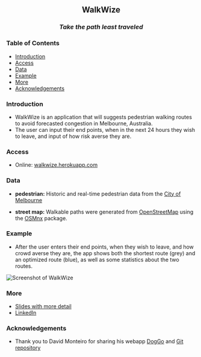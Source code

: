 <h2 align="center">WalkWize</h2>
<h3 align="center"><em>Take the path least traveled</em></h3>



### Table of Contents
- [Introduction](#introduction)
- [Access](#access)
- [Data](#data)
- [Example](#example)
- [More](#more)
- [Acknowledgements](#acknowledgements)


### Introduction
- WalkWize is an application that will suggests pedestrian walking routes to avoid forecasted congestion in Melbourne, Australia.
- The user can input their end points, when in the next 24 hours they wish to leave, and input of how risk averse they are.

### Access
- Online: [walkwize.herokuapp.com](walkwize.herokuapp.com/)


### Data
- __pedestrian:__
Historic and real-time pedestrian data from the [City of Melbourne](http://www.pedestrian.melbourne.vic.gov.au/)

- __street map:__ Walkable paths were generated from [OpenStreetMap](https://www.openstreetmap.org/) using the [OSMnx](https://osmnx.readthedocs.io/) package.


### Example
- After the user enters their end points, when they wish to leave, and how crowd averse they are, the app shows both the shortest route (grey) and an optimized route (blue), as well as some statistics about the two routes.

![Screenshot of WalkWize](https://github.com/ev510/walkwize/blob/master/images/screenshot.png)

### More
- [Slides with more detail](https://docs.google.com/presentation/d/1lquPW3F_DqFbnXmrDrySa_LwHwxwSYmDK-njy6EQwbo/edit?usp=sharing)
- [LinkedIn](https://www.linkedin.com/in/emilyvoytek/)

### Acknowledgements

- Thank you to David Monteiro for sharing his webapp [DogGo](https://dm-doggo.herokuapp.com) and [Git repository](https://github.com/davemonteiro/DogGo)
